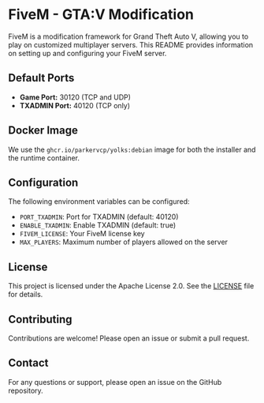 # FiveM - GTA:V Modification

FiveM is a modification framework for Grand Theft Auto V, allowing you to play on customized multiplayer servers. This README provides information on setting up and configuring your FiveM server.

## Default Ports

- **Game Port:** 30120 (TCP and UDP)
- **TXADMIN Port:** 40120 (TCP only)

## Docker Image

We use the `ghcr.io/parkervcp/yolks:debian` image for both the installer and the runtime container.

## Configuration

The following environment variables can be configured:

- `PORT_TXADMIN`: Port for TXADMIN (default: 40120)
- `ENABLE_TXADMIN`: Enable TXADMIN (default: true)
- `FIVEM_LICENSE`: Your FiveM license key
- `MAX_PLAYERS`: Maximum number of players allowed on the server

## License

This project is licensed under the Apache License 2.0. See the [LICENSE](LICENSE) file for details.

## Contributing

Contributions are welcome! Please open an issue or submit a pull request.

## Contact

For any questions or support, please open an issue on the GitHub repository.
